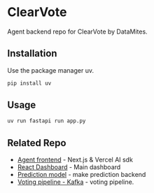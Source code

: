 # ClearVote

Agent backend repo for ClearVote by DataMites.

## Installation

Use the package manager uv. 

```bash
pip install uv
```

## Usage

```bash
uv run fastapi run app.py
```

## Related Repo

- [Agent frontend](https://github.com/visith1577/frontend_clearVote.git) - Next.js & Vercel AI sdk
- [React Dashboard](https://github.com/Udeesha-Prabhashana/ElectionVotePredictionSystem.git) - Main dashboard
- [Prediction model](https://github.com/visith1577/AIChallenge_final.git) - make prediction backend
- [Voting pipeline - Kafka](https://github.com/ANEASER/CleanVote_PelimanryRound_Predictor.git) - voting pipeline.